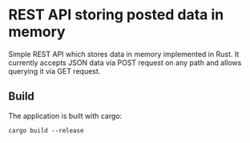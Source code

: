 # REST API storing posted data in memory

Simple REST API which stores data in memory implemented in Rust.
It currently accepts JSON data via POST request on any path and allows querying it via GET request.

## Build

The application is built with cargo:
```shell
cargo build --release
```

